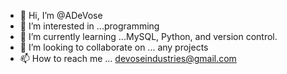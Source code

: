 - 👋 Hi, I’m @ADeVose
- 👀 I’m interested in ...programming
- 🌱 I’m currently learning ...MySQL, Python, and version control. 
- 💞️ I’m looking to collaborate on ... any projects 
- 📫 How to reach me ... devoseindustries@gmail.com

<!---
ADeVose/ADeVose is a ✨ special ✨ repository because its `README.md` (this file) appears on your GitHub profile.
You can click the Preview link to take a look at your changes.
--->
